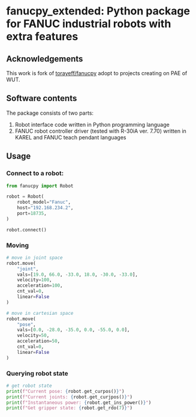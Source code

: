 # fanucpy_extended: Python package for FANUC industrial robots with extra features

## Acknowledgements
This work is fork of [torayeff/fanucpy](https://github.com/torayeff/fanucpy) adopt to projects creating on PAE of WUT.

## Software contents
The package consists of two parts: 
1. Robot interface code written in Python programming language
2. FANUC robot controller driver (tested with R-30iA ver. 7.70) written in KAREL and FANUC teach pendant languages

## Usage
### Connect to a robot:
```python
from fanucpy import Robot

robot = Robot(
    robot_model="Fanuc",
    host="192.168.234.2",
    port=18735,
)

robot.connect()
```

### Moving
```python
# move in joint space
robot.move(
    "joint",
    vals=[19.0, 66.0, -33.0, 18.0, -30.0, -33.0],
    velocity=100,
    acceleration=100,
    cnt_val=0,
    linear=False
)

# move in cartesian space
robot.move(
    "pose",
    vals=[0.0, -28.0, -35.0, 0.0, -55.0, 0.0],
    velocity=50,
    acceleration=50,
    cnt_val=0,
    linear=False
)
```

### Querying robot state
```python
# get robot state
print(f"Current pose: {robot.get_curpos()}")
print(f"Current joints: {robot.get_curjpos()}")
print(f"Instantaneous power: {robot.get_ins_power()}")
print(f"Get gripper state: {robot.get_rdo(7)}")
```

